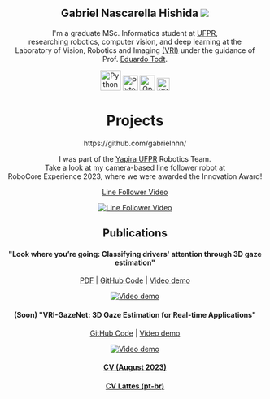 <div style="text-align: center;">

 <h2>Gabriel Nascarella Hishida <img class="profile-picture" src="https://avatars.githubusercontent.com/u/55661167?v=4"></h2>

<p>I'm a graduate MSc. Informatics student at <a href="https://ufpr.br/">UFPR</a>,<br>researching robotics, computer vision, and deep learning at the <br>Laboratory of Vision, Robotics and Imaging <a href="https://web.inf.ufpr.br/vri/">(VRI)</a> under the guidance of Prof. <a href="https://www.inf.ufpr.br/todt/">Eduardo Todt</a>.</p>


<div class="icon-container">
        <a href="https://www.python.org/"><img class="icon_img" alt="Python" width="40px" src="https://img.icons8.com/color/240/000000/python.png"></a>
        <a href="https://pytorch.org/"><img class="icon_img" alt="Pytorch" width="30px" src="https://raw.githubusercontent.com/pytorch/pytorch/main/docs/source/_static/img/pytorch-logo-dark.png"></a>
        <a href="https://opencv.org/"><img class="icon_img" alt="OpenCV" width="30px" src="https://opencv.org/wp-content/uploads/2022/05/logo.png"></a>
<!--         <a href="https://ubuntu.com/"><img class="icon_img" alt="Ubuntu" width="40px" src="https://img.icons8.com/color/96/000000/ubuntu--v1.png"></a> -->
        <a href="https://www.ros.org/"><img class="icon_img" alt="ROS" height="25px" src="https://upload.wikimedia.org/wikipedia/commons/thumb/b/bb/Ros_logo.svg/1280px-Ros_logo.svg.png"></a>
    </div>

<h1>Projects</h1>



<p>https://github.com/gabrielnhn/</p>

<p>I was part of the <a href="https://www.facebook.com/ufpr.yapira">Yapira UFPR</a> Robotics Team.<br>Take a look at my camera-based line follower robot at<br>RoboCore Experience 2023, where we were awarded the Innovation Award!</p>

<a href="https://www.youtube.com/watch?v=ufpI7cly8JM">Line Follower Video</a>

<a href="https://www.youtube.com/watch?v=ufpI7cly8JM"><img src="https://img.youtube.com/vi/ufpI7cly8JM/0.jpg" alt="Line Follower Video"></a>

<h2>Publications</h2>

<h4>"Look where you’re going: Classifying drivers' attention through 3D gaze estimation"</h4>
    <p><a href="./Thesis_LWYG.pdf">PDF</a> | <a href="https://github.com/VRI-UFPR/LWYG-drivers-attention">GitHub Code</a> | <a href="https://www.youtube.com/watch?v=_muyewFN-GU">Video demo</a> </p>

<a href="https://www.youtube.com/watch?v=_muyewFN-GU"><img src="https://img.youtube.com/vi/_muyewFN-GU/0.jpg" alt="Video demo"></a>

<h4>(Soon) "VRI-GazeNet: 3D Gaze Estimation for Real-time Applications"</h4>
    <p><a href="https://github.com/VRI-UFPR/GazeNet">GitHub Code</a> | <a href="https://www.youtube.com/watch?v=s49nZorNE7A">Video demo</a></p>

<a href="https://www.youtube.com/watch?v=s49nZorNE7A"><img src="https://img.youtube.com/vi/s49nZorNE7A/0.jpg" alt="Video demo"></a>

<h4><a href="./CV Aug 2023.pdf">CV (August 2023)</a></h4> 
<h4><a href="http://lattes.cnpq.br/5118923055291342">CV Lattes (pt-br)</a></h4>
</div>
